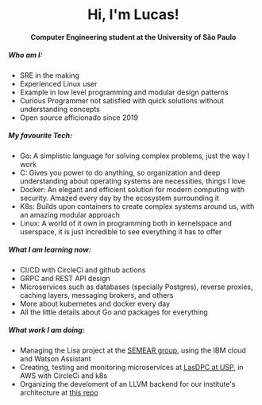 <h1 align="center"> Hi, I'm Lucas! </h1>
<h4 align="center"> Computer Engineering student at the University of São Paulo </h4>
<h5> Who am I: </h5>
<ul>
  <li> SRE in the making </li>
  <li> Experienced Linux user </li>
  <li> Example in low level programming and modular design patterns </li>
  <li> Curious Programmer not satisfied with quick solutions without understanding concepts </li>
  <li> Open source afficionado since 2019 </li>
</ul>
<h5> My favourite Tech: </h5>
<ul>
  <li> Go: A simplistic language for solving complex problems, just the way I work </li>
  <li> C: Gives you power to do anything, so organization and deep understanding about operating systems are necessities, things I love </li>
  <li> Docker: An elegant and efficient solution for modern computing with security. Amazed every day by the ecosystem surrounding it </li>
  <li> K8s: Builds upon containers to create complex systems around us, with an amazing modular approach </li>
  <li> Linux: A world of it own in programming both in kernelspace and userspace, it is just incredible to see everything it has to offer </li>
</ul>
<h5> What I am learning now: </h5>
<ul>
  <li> CI/CD with CircleCi and github actions </li>
  <li> GRPC and REST API design </li>
  <li> Microservices such as databases (specially Postgres), reverse proxies, caching layers, messaging brokers, and others </li>
  <li> More about kubernetes and docker every day </li>
  <li> All the little details about Go and packages for everything </li>
</ul>
<h5> What work I am doing: </h5>
<ul>
  <li> Managing the Lisa project at the <a href="https://github.com/grupo-SEMEAR-USP/"> SEMEAR group</a>, using the IBM cloud and Watson Assistant </li>
  <li> Creating, testing and monitoring microservices at <a href="https://github.com/lasdpc-icmc/"> LasDPC at USP</a>, in AWS with CircleCi and k8s </li>
  <li> Organizing the develoment of an LLVM backend for our institute's architecture at <a href="https://github.com/lucasgpulcinelli/LLVM-ICMC-backend"> this repo </a> </li>
</ul>
